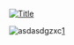 [![](https://github-production-user-asset-6210df.s3.amazonaws.com/145186620/271967036-91769069-f55b-4586-9dc9-95bddb09aa8d.jpg?raw=true "Title")](https://github.com/innng/innng/blob/master/README.md?plain=1)

[1]: https://www.google.com/

![asdasdgzxc](https://github.com/Laucnher/Yerasd/assets/145186620/f3468d10-f940-4796-8da0-4d45d160b06f)[1]

